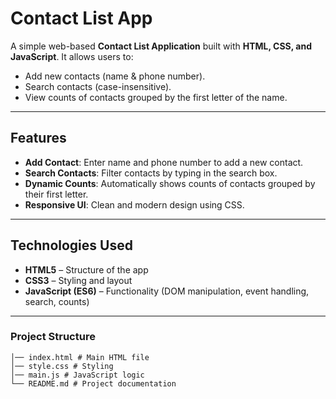 # Contact List App

A simple web-based **Contact List Application** built with **HTML, CSS, and JavaScript**.
It allows users to:

- Add new contacts (name & phone number).
- Search contacts (case-insensitive).
- View counts of contacts grouped by the first letter of the name.

---

## Features

- **Add Contact**: Enter name and phone number to add a new contact.
- **Search Contacts**: Filter contacts by typing in the search box.
- **Dynamic Counts**: Automatically shows counts of contacts grouped by their first letter.
- **Responsive UI**: Clean and modern design using CSS.

---

## Technologies Used

- **HTML5** – Structure of the app
- **CSS3** – Styling and layout
- **JavaScript (ES6)** – Functionality (DOM manipulation, event handling, search, counts)

---

### Project Structure

```
│── index.html # Main HTML file
│── style.css # Styling
│── main.js # JavaScript logic
└── README.md # Project documentation
```
